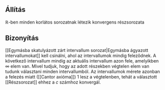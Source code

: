 ## Állítás
$\mathbb{R}$-ben minden korlátos sorozatnak létezik konvergens részsorozata
## Bizonyítás
[[Egymásba skatulyázott zárt intervallum sorozat|Egymásba ágyazott intervallumokat]] kell csinálni, ahol az intervallumok mindig feleződnek. A következő intervallum mindig az aktuális intervallum azon fele, amelyikben $\infty$ elem van. Mivel tudjuk, hogy az adott részekben végtelen elem van tudunk választani minden intervallumból. Az intervallumok mérete azonban a felezés miatt ([[Cantor axióma]]) 1 lesz a végtelenben, tehát a választott [[Részsorozat]] ehhez a $c$ számhoz konvergál.
